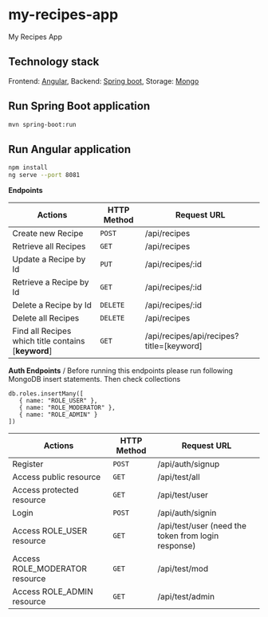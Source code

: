 # my-recipes-app
My Recipes App

## Technology stack

Frontend: [Angular](https://angular.io),
Backend: [Spring boot](https://spring.io/projects/spring-boot),
Storage: [Mongo](https://www.mongodb.com)

## Run Spring Boot application

```bash
mvn spring-boot:run
```


## Run Angular application

```bash
npm install
ng serve --port 8081
```

**Endpoints**

|Actions|HTTP Method|Request URL|
|---|----|-----------|
|Create new Recipe|`POST`|/api/recipes|
|Retrieve all Recipes|`GET`|/api/recipes|
|Update a Recipe by Id|`PUT`|/api/recipes/:id|
|Retrieve a Recipe by Id|`GET`|/api/recipes/:id
|Delete a Recipe by Id|`DELETE`|/api/recipes/:id|
|Delete all Recipes|`DELETE`|/api/recipes|
|Find all Recipes which title contains [**keyword**]|`GET`|/api/recipes/api/recipes?title=[keyword]|


**Auth Endpoints** /
Before running this endpoints please
run following MongoDB insert statements. Then check collections
```
db.roles.insertMany([
   { name: "ROLE_USER" },
   { name: "ROLE_MODERATOR" },
   { name: "ROLE_ADMIN" }
])
```

|Actions|HTTP Method|Request URL|
|---|----|-----------|
|Register|`POST`|/api/auth/signup|
|Access public resource|`GET`|/api/test/all|
|Access protected resource|`GET`|/api/test/user|
|Login|`POST`|/api/auth/signin|
|Access ROLE_USER resource|`GET`|/api/test/user (need the token from login response)| 
|Access ROLE_MODERATOR resource|`GET`|/api/test/mod|
|Access ROLE_ADMIN resource|`GET`|/api/test/admin|
